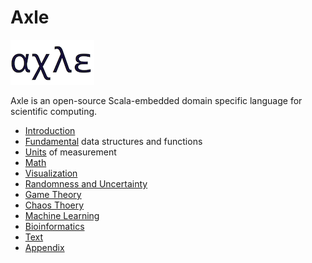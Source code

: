# Axle

![axle](/images/axle.png)

Axle is an open-source Scala-embedded domain specific language for scientific computing.

* [Introduction](introduction/Introduction.md)
* [Fundamental](fundamental/Fundamental.md) data structures and functions
* [Units](units/Units.md) of measurement
* [Math](math/Math.md)
* [Visualization](visualization/Visualize.md)
* [Randomness and Uncertainty](random_uncertain/RandomnessUncertainty.md)
* [Game Theory](game_theory/GameTheory.md)
* [Chaos Thoery](chaos_theory/ChaosTheory.md)
* [Machine Learning](machine_learning/MachineLearning.md)
* [Bioinformatics](bioinformatics/Bioinformatics.md)
* [Text](text/Text.md)
* [Appendix](appendix/Appendix.md)
